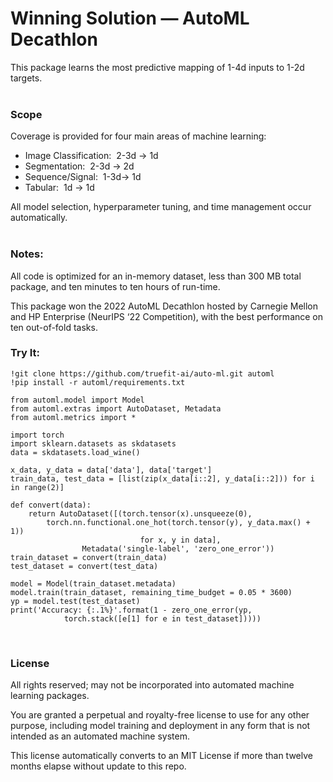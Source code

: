 # Winning Solution — AutoML Decathlon

This package learns the most predictive mapping of 1-4d inputs to 1-2d targets.<br><br>

### Scope

Coverage is provided for four main areas of machine learning:

- Image Classification:&nbsp; 2-3d -> 1d
- Segmentation:&nbsp; 2-3d -> 2d
- Sequence/Signal:&nbsp; 1-3d-> 1d
- Tabular:&nbsp; 1d -> 1d

All model selection, hyperparameter tuning, and time management occur automatically.<br><br>



### Notes:

All code is optimized for an in-memory dataset, less than 300 MB total package, and ten minutes to ten hours of run-time.

This package won the 2022 AutoML Decathlon hosted by Carnegie Mellon and HP Enterprise (NeurIPS ‘22 Competition), with the best performance on ten out-of-fold tasks.


### Try It:
```
!git clone https://github.com/truefit-ai/auto-ml.git automl
!pip install -r automl/requirements.txt
```

```
from automl.model import Model
from automl.extras import AutoDataset, Metadata
from automl.metrics import *

import torch
import sklearn.datasets as skdatasets
data = skdatasets.load_wine()
```

```
x_data, y_data = data['data'], data['target']
train_data, test_data = [list(zip(x_data[i::2], y_data[i::2])) for i in range(2)]

def convert(data):
    return AutoDataset([(torch.tensor(x).unsqueeze(0), 
        torch.nn.functional.one_hot(torch.tensor(y), y_data.max() + 1))
                             for x, y in data], 
                Metadata('single-label', 'zero_one_error'))
train_dataset = convert(train_data)
test_dataset = convert(test_data)
```

```
model = Model(train_dataset.metadata)
model.train(train_dataset, remaining_time_budget = 0.05 * 3600)
yp = model.test(test_dataset)
print('Accuracy: {:.1%}'.format(1 - zero_one_error(yp, 
            torch.stack([e[1] for e in test_dataset]))))
```
<br>

### License
All rights reserved; may not be incorporated into automated machine learning packages.

You are granted a perpetual and royalty-free license to use for any other purpose, including model training and deployment in any form that is not intended as an automated machine system.

This license automatically converts to an MIT License if more than twelve months elapse without update to this repo.

